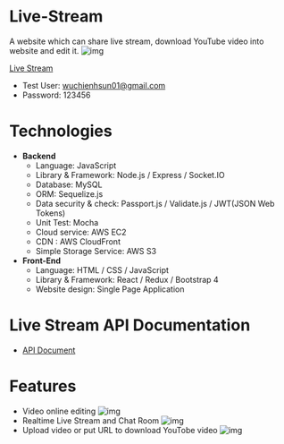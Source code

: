 # Live-Stream
A website which can share live stream, download YouTube video into website and edit it.
![img](https://i.imgur.com/clQLbnR.jpg)

[Live Stream](https://www.wuhsun.com "Title")

* Test User: wuchienhsun01@gmail.com
* Password: 123456

# Technologies

* **Backend**
  * Language: JavaScript
  * Library & Framework: Node.js / Express / Socket.IO
  * Database: MySQL
  * ORM: Sequelize.js
  * Data security & check: Passport.js / Validate.js / JWT(JSON Web Tokens)
  * Unit Test: Mocha
  * Cloud service: AWS EC2
  * CDN : AWS CloudFront
  * Simple Storage Service: AWS S3
* **Front-End**
  * Language: HTML / CSS / JavaScript
  * Library & Framework: React / Redux / Bootstrap 4
  * Website design: Single Page Application
# Live Stream API Documentation
* [API Document](https://www.wuhsun.com "Title")

# Features

* Video online editing
![img](https://i.imgur.com/PuwVSHp.png)
* Realtime Live Stream and Chat Room
![img](https://i.imgur.com/uJ44Wql.png)
* Upload video or put URL to download YouTobe video
![img](https://i.imgur.com/m0oHlb6.png)

